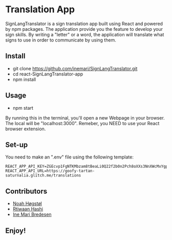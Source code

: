 # Translation App

SignLangTranslator is a sign translation app built using React and powered by npm packages. The application provide you the feature to develop your sign skills. By writing a "letter" or a word, the application will translate what signs to use in order to communicate by using them.

## Install 
* git clone https://github.com/inemari/SignLangTranslator.git
* cd react-SignLangTranslator-app
* npm install

## Usage
* npm start

By running this in the terminal, you'll open a new Webpage in your browser. The local will be "localhost:3000". Remeber, you NEED to use your React browser extension.

## Set-up
You need to make an ".env" file using the following template:
```
REACT_APP_API_KEY=ZGEcvp1FgNTKMbzam8tBeaLi0Q22f2b0n2Pch8oXXs3NnXWcMxYgpL3fsIewhu1C
REACT_APP_API_URL=https://goofy-tartan-saturnalia.glitch.me/translations
```
## Contributors
- [Noah Høgstøl](https://github.com/Nuuah)
- [Rtiwaan Hashi](https://github.com/Ritwaan)
- [Ine Mari Bredesen](https://github.com/inemari)

## Enjoy!
